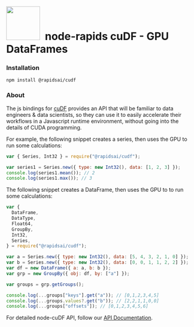 # <div align="left"><img src="https://rapids.ai/assets/images/rapids_logo.png" width="90px"/>&nbsp; node-rapids cuDF - GPU DataFrames</div>

### Installation

`npm install @rapidsai/cudf`

### About

The js bindings for [cuDF](https://github.com/rapidsai/cudf) provides an API that will be familiar to data engineers & data scientists, so they can use it to easily accelerate their workflows in a Javascript runtime environment, without going into the details of CUDA programming.

For example, the following snippet creates a series, then uses the GPU to run some calculations:

```javascript
var { Series, Int32 } = require("@rapidsai/cudf");

var series1 = Series.new({ type: new Int32(), data: [1, 2, 3] });
console.log(series1.mean()); // 2
console.log(series1.max()); // 3
```

The following snippet creates a DataFrame, then uses the GPU to to run some calculations:

```javascript
var {
  DataFrame,
  DataType,
  Float64,
  GroupBy,
  Int32,
  Series,
} = require("@rapidsai/cudf");

var a = Series.new({ type: new Int32(), data: [5, 4, 3, 2, 1, 0] });
var b = Series.new({ type: new Int32(), data: [0, 0, 1, 1, 2, 2] });
var df = new DataFrame({ a: a, b: b });
var grp = new GroupBy({ obj: df, by: ["a"] });

var groups = grp.getGroups();

console.log(...groups["keys"].get("a")); // [0,1,2,3,4,5]
console.log(...groups.values?.get("b")); // [2,2,1,1,0,0]
console.log(...groups["offsets"]); // [0,1,2,3,4,5,6]
```

For detailed node-cuDF API, follow our [API Documentation](https://rapidsai.github.io/node/modules/cudf_src.html).
